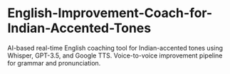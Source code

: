 # English-Improvement-Coach-for-Indian-Accented-Tones
AI-based real-time English coaching tool for Indian-accented tones using Whisper, GPT-3.5, and Google TTS. Voice-to-voice improvement pipeline for grammar and pronunciation.
